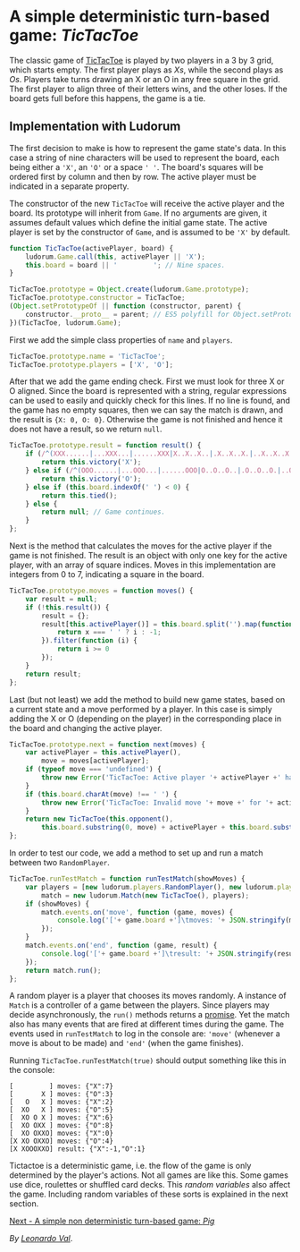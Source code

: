 ﻿A simple deterministic turn-based game: _TicTacToe_
===================================================

The classic game of [TicTacToe](http://en.wikipedia.org/wiki/Tic-tac-toe) is played by two players in a 3 by 3 grid, which starts empty. The first player plays as _Xs_, while the second plays as _Os_. Players take turns drawing an X or an O in any free square in the grid. The first player to align three of their letters wins, and the other loses. If the board gets full before this happens, the game is a tie.

## Implementation with Ludorum #####################################################################

The first decision to make is how to represent the game state's data. In this case a string of nine characters will be used to represent the board, each being either a `'X'`, an `'O'` or a space `' '`. The board's squares will be ordered first by column and then by row. The active player must be indicated in a separate property.

The constructor of the new `TicTacToe` will receive the active player and the board. Its prototype will inherit from `Game`. If no arguments are given, it assumes default values which define the initial game state. The active player is set by the constructor of `Game`, and is assumed to be `'X'` by default.

```javascript
function TicTacToe(activePlayer, board) {
	ludorum.Game.call(this, activePlayer || 'X');
	this.board = board || '         '; // Nine spaces.
}

TicTacToe.prototype = Object.create(ludorum.Game.prototype);
TicTacToe.prototype.constructor = TicTacToe;
(Object.setPrototypeOf || function (constructor, parent) {
    constructor.__proto__ = parent; // ES5 polyfill for Object.setPrototypeOf.
})(TicTacToe, ludorum.Game);
```

First we add the simple class properties of `name` and `players`.

```javascript
TicTacToe.prototype.name = 'TicTacToe';
TicTacToe.prototype.players = ['X', 'O'];
```

After that we add the game ending check. First we must look for three X or O aligned. Since the board is represented with a string, regular expressions can be used to easily and quickly check for this lines. If no line is found, and the game has no empty squares, then we can say the match is drawn, and the result is `{X: 0, O: 0}`. Otherwise the game is not finished and hence it does not have a result, so we return `null`.

```javascript
TicTacToe.prototype.result = function result() {
	if (/^(XXX......|...XXX...|......XXX|X..X..X..|.X..X..X.|..X..X..X|X...X...X|..X.X.X..)$/.test(this.board)) {
		return this.victory('X');
	} else if (/^(OOO......|...OOO...|......OOO|O..O..O..|.O..O..O.|..O..O..O|O...O...O|..O.O.O..)$/.test(this.board)) {
		return this.victory('O');
	} else if (this.board.indexOf(' ') < 0) {
		return this.tied();
	} else {
		return null; // Game continues.
	}
};
```

Next is the method that calculates the moves for the active player if the game is not finished. The result is an object with only one key for the active player, with an array of square indices. Moves in this implementation are integers from 0 to 7, indicating a square in the board.

```javascript
TicTacToe.prototype.moves = function moves() {
	var result = null;
	if (!this.result()) {
		result = {};
		result[this.activePlayer()] = this.board.split('').map(function (x, i) {
			return x === ' ' ? i : -1;
		}).filter(function (i) {
			return i >= 0
		});
	}
	return result;
};
```

Last (but not least) we add the method to build new game states, based on a current state and a move performed by a player. In this case is simply adding the X or O (depending on the player) in the corresponding place in the board and changing the active player.

```javascript
TicTacToe.prototype.next = function next(moves) {
	var activePlayer = this.activePlayer(),
		move = moves[activePlayer];
	if (typeof move === 'undefined') {
		throw new Error('TicTacToe: Active player '+ activePlayer +' has no moves in '+ JSON.stringify(moves) +'!');
	}
	if (this.board.charAt(move) !== ' ') {
		throw new Error('TicTacToe: Invalid move '+ move +' for '+ activePlayer +'!');
	}
	return new TicTacToe(this.opponent(), 
		this.board.substring(0, move) + activePlayer + this.board.substring(move + 1));
};
```

In order to test our code, we add a method to set up and run a match between two `RandomPlayer`.

```javascript
TicTacToe.runTestMatch = function runTestMatch(showMoves) {
	var players = [new ludorum.players.RandomPlayer(), new ludorum.players.RandomPlayer()],
		match = new ludorum.Match(new TicTacToe(), players);
	if (showMoves) {
		match.events.on('move', function (game, moves) {
			console.log('['+ game.board +']\tmoves: '+ JSON.stringify(moves));
		});
	}
	match.events.on('end', function (game, result) {
		console.log('['+ game.board +']\tresult: '+ JSON.stringify(result));
	});
	return match.run();
};
```

A random player is a player that chooses its moves randomly. A instance of `Match` is a controller of a game between the players. Since players may decide asynchronously, the `run()` methods returns a [promise](https://www.promisejs.org/). Yet the match also has many events that are fired at different times during the game. The events used in `runTestMatch` to log in the console are: `'move'` (whenever a move is about to be made) and `'end'` (when the game finishes).

Running `TicTacToe.runTestMatch(true)` should output something like this in the console:

```
[         ] moves: {"X":7}
[       X ] moves: {"O":3}
[   O   X ] moves: {"X":2}
[  XO   X ] moves: {"O":5}
[  XO O X ] moves: {"X":6}
[  XO OXX ] moves: {"O":8}
[  XO OXXO] moves: {"X":0}
[X XO OXXO] moves: {"O":4}
[X XOOOXXO] result: {"X":-1,"O":1}
```

Tictactoe is a deterministic game, i.e. the flow of the game is only determined by the player's actions. Not all games are like this. Some games use dice, roulettes or shuffled card decks. This _random variables_ also affect the game. Including random variables of these sorts is explained in the next section.

[Next - A simple non deterministic turn-based game: _Pig_](tutorial-game-02.md.html)

_By [Leonardo Val](http://github.com/LeonardoVal)_.
